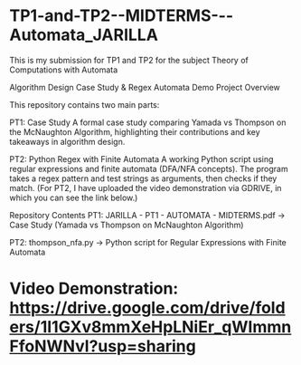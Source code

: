 # TP1-and-TP2--MIDTERMS---Automata_JARILLA
This is my submission for TP1 and TP2 for the subject Theory of Computations with Automata

Algorithm Design Case Study & Regex Automata Demo
Project Overview

This repository contains two main parts:

PT1: Case Study
A formal case study comparing Yamada vs Thompson on the McNaughton Algorithm, highlighting their contributions and key takeaways in algorithm design.

PT2: Python Regex with Finite Automata
A working Python script using regular expressions and finite automata (DFA/NFA concepts). The program takes a regex pattern and test strings as arguments, then checks if they match. (For PT2, I have uploaded the video demonstration via GDRIVE, in which you can see the link below.)


Repository Contents
PT1:
JARILLA - PT1 - AUTOMATA - MIDTERMS.pdf → Case Study (Yamada vs Thompson on McNaughton Algorithm)

PT2:
thompson_nfa.py → Python script for Regular Expressions with Finite Automata



# Video Demonstration: https://drive.google.com/drive/folders/1I1GXv8mmXeHpLNiEr_qWImmnFfoNWNvI?usp=sharing
